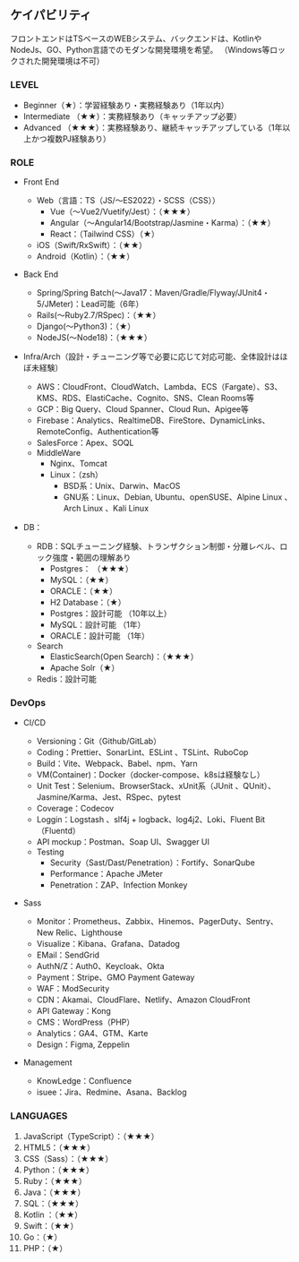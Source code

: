 ## ケイパビリティ
フロントエンドはTSベースのWEBシステム、バックエンドは、KotlinやNodeJs、GO、Python言語でのモダンな開発環境を希望。
（Windows等ロックされた開発環境は不可）

### LEVEL
- Beginner（★）：学習経験あり・実務経験あり（1年以内）
- Intermediate （★★）：実務経験あり（キャッチアップ必要）
- Advanced （★★★）：実務経験あり、継続キャッチアップしている（1年以上かつ複数PJ経験あり）

### ROLE
- Front End
  - Web（言語：TS（JS/〜ES2022）・SCSS（CSS））
    - Vue（〜Vue2/Vuetify/Jest）：（★★★）
    - Angular（〜Angular14/Bootstrap/Jasmine・Karma）：（★★）
    - React：（Tailwind CSS）（★）
  - iOS（Swift/RxSwift）：（★★）
  - Android（Kotlin）：（★★）
- Back End
  - Spring/Spring Batch(〜Java17：Maven/Gradle/Flyway/JUnit4・5/JMeter)：Lead可能（6年）
  - Rails(〜Ruby2.7/RSpec)：（★★）
  - Django(〜Python3)：（★）
  - NodeJS(〜Node18)：（★★★）
- Infra/Arch（設計・チューニング等で必要に応じて対応可能、全体設計はほぼ未経験）
  - AWS：CloudFront、CloudWatch、Lambda、ECS（Fargate）、S3、KMS、RDS、ElastiCache、Cognito、SNS、Clean Rooms等
  - GCP：Big Query、Cloud Spanner、Cloud Run、Apigee等
  - Firebase：Analytics、RealtimeDB、FireStore、DynamicLinks、RemoteConfig、Authentication等
  - SalesForce：Apex、SOQL
  - MiddleWare
    - Nginx、Tomcat
    - Linux：（zsh）
      - BSD系：Unix、Darwin、MacOS
      - GNU系：Linux、Debian, Ubuntu、openSUSE、Alpine Linux 、Arch Linux 、Kali Linux

- DB：
  - RDB：SQLチューニング経験、トランザクション制御・分離レベル、ロック強度・範囲の理解あり
    - Postgres： （★★★）
    - MySQL：（★★）
    - ORACLE：（★★）
    - H2 Database：（★）
    - Postgres：設計可能 （10年以上）
    - MySQL：設計可能 （1年）
    - ORACLE：設計可能 （1年）
  - Search
    - ElasticSearch(Open Search)：（★★★）
    - Apache Solr（★）
  - Redis：設計可能

### DevOps
- CI/CD
  - Versioning：Git（Github/GitLab）
  - Coding：Prettier、SonarLint、ESLint 、TSLint、RuboCop
  - Build：Vite、Webpack、Babel、npm、Yarn
  - VM(Container)：Docker（docker-compose、k8sは経験なし）
  - Unit Test：Selenium、BrowserStack、xUnit系（JUnit 、QUnit）、Jasmine/Karma、Jest、RSpec、pytest
  - Coverage：Codecov
  - Loggin：Logstash 、slf4j + logback、log4j2、Loki、Fluent Bit（Fluentd）
  - API mockup：Postman、Soap UI、Swagger UI
  - Testing
    - Security（Sast/Dast/Penetration）：Fortify、SonarQube
    - Performance：Apache JMeter
    - Penetration：ZAP、Infection Monkey

- Sass
  - Monitor：Prometheus、Zabbix、Hinemos、PagerDuty、Sentry、New Relic、Lighthouse
  - Visualize：Kibana、Grafana、Datadog
  - EMail：SendGrid
  - AuthN/Z：Auth0、Keycloak、Okta
  - Payment：Stripe、GMO Payment Gateway
  - WAF：ModSecurity
  - CDN：Akamai、CloudFlare、Netlify、Amazon CloudFront
  - API Gateway：Kong
  - CMS：WordPress（PHP）
  - Analytics：GA4、GTM、Karte
  - Design：Figma, Zeppelin

- Management
  - KnowLedge：Confluence
  - isuee：Jira、Redmine、Asana、Backlog

### LANGUAGES
1. JavaScript（TypeScript）：（★★★）
2. HTML5：（★★★）
3. CSS（Sass）：（★★★）
4. Python：（★★★）
5. Ruby：（★★★）
6. Java：（★★★）
7. SQL：（★★★）
8. Kotlin ：（★★）
9. Swift：（★★）
10. Go：（★）
11. PHP：（★）